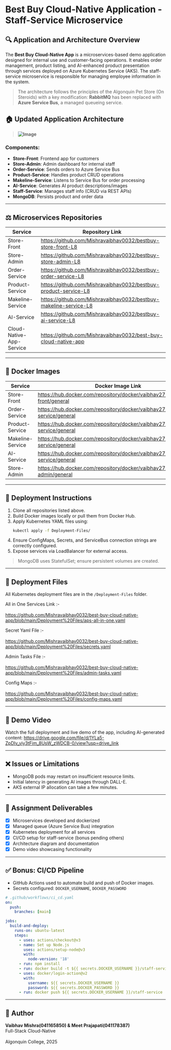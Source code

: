 # Best Buy Cloud-Native Application - Staff-Service Microservice

## 🔍 Application and Architecture Overview

The **Best Buy Cloud-Native App** is a microservices-based demo application designed for internal use and customer-facing operations. It enables order management, product listing, and AI-enhanced product presentation through services deployed on Azure Kubernetes Service (AKS). The staff-service microservice is responsible for managing employee information in the system.

> The architecture follows the principles of the Algonquin Pet Store (On Steroids) with a key modification:
> **RabbitMQ** has been replaced with **Azure Service Bus**, a managed queueing service.

## 🏠 Updated Application Architecture

> **![Image](https://github.com/user-attachments/assets/8068cf1f-a8c5-4b26-877a-096d50ab4df5)**

### Components:
- **Store-Front**: Frontend app for customers
- **Store-Admin**: Admin dashboard for internal staff
- **Order-Service**: Sends orders to Azure Service Bus
- **Product-Service**: Handles product CRUD operations
- **Makeline-Service**: Listens to Service Bus for order processing
- **AI-Service**: Generates AI product descriptions/images
- **Staff-Service**: Manages staff info (CRUD via REST APIs)
- **MongoDB**: Persists product and order data

---

## ⚖️ Microservices Repositories

| **Service**                   | **Repository Link**                                               |
|-------------------------------|-------------------------------------------------------------------|
| Store-Front                   | https://github.com/Mishravaibhav0032/bestbuy-store-front-L8       |
| Store-Admin                   | https://github.com/Mishravaibhav0032/bestbuy-store-admin-L8       |
| Order-Service                 | https://github.com/Mishravaibhav0032/bestbuy-order-service-L8     |
| Product-Service               | https://github.com/Mishravaibhav0032/bestbuy-product-service-L8   |
| Makeline-Service              | https://github.com/Mishravaibhav0032/bestbuy-makeline-service-L8  |
| AI-Service                    | https://github.com/Mishravaibhav0032/bestbuy-ai-service-L8        |
| Cloud-Native-App-Service      | https://github.com/Mishravaibhav0032/best-buy-cloud-native-app    |

---

## 🚀 Docker Images

| **Service**         | **Docker Image Link**                                                           |
|---------------------|---------------------------------------------------------------------------------|
| Store-Front         | https://hub.docker.com/repository/docker/vaibhav2792/store-front/general        |
| Order-Service       | https://hub.docker.com/repository/docker/vaibhav2792/order-service/general      |
| Product-Service     | https://hub.docker.com/repository/docker/vaibhav2792/product-service/general    |
| Makeline-Service    | https://hub.docker.com/repository/docker/vaibhav2792/makeline-service/general   |
| AI-Service          | https://hub.docker.com/repository/docker/vaibhav2792/ai-service/general         |
| Store-Admin         |https://hub.docker.com/repository/docker/vaibhav2792/store-admin/general |


---

## 📆 Deployment Instructions

1. Clone all repositories listed above.
2. Build Docker images locally or pull them from Docker Hub.
3. Apply Kubernetes YAML files using:
   ```bash
   kubectl apply -f Deployment-Files/
   ```
4. Ensure ConfigMaps, Secrets, and ServiceBus connection strings are correctly configured.
5. Expose services via LoadBalancer for external access.

> MongoDB uses StatefulSet; ensure persistent volumes are created.

---

## 📍 Deployment Files
All Kubernetes deployment files are in the `/Deployment-Files` folder.

All in One Services Link :-<br></br>
https://github.com/Mishravaibhav0032/best-buy-cloud-native-app/blob/main/Deployment%20Files/aps-all-in-one.yaml

Secret Yaml File :- <br></br>
https://github.com/Mishravaibhav0032/best-buy-cloud-native-app/blob/main/Deployment%20Files/secrets.yaml

Admin Tasks File :- <br></br>
https://github.com/Mishravaibhav0032/best-buy-cloud-native-app/blob/main/Deployment%20Files/admin-tasks.yaml

Config Maps :- <br></br>
https://github.com/Mishravaibhav0032/best-buy-cloud-native-app/blob/main/Deployment%20Files/config-maps.yaml

---

## 🎥 Demo Video

Watch the full deployment and live demo of the app, including AI-generated content:
https://drive.google.com/file/d/1YLa5-ZpDlv_viy3tFim_8UsW_zWDCB-0/view?usp=drive_link

---

## ❌ Issues or Limitations

- MongoDB pods may restart on insufficient resource limits.
- Initial latency in generating AI images through DALL-E.
- AKS external IP allocation can take a few minutes.

---

## 💼 Assignment Deliverables
- [x] Microservices developed and dockerized
- [x] Managed queue (Azure Service Bus) integration
- [x] Kubernetes deployment for all services
- [x] CI/CD setup for staff-service (bonus pending others)
- [x] Architecture diagram and documentation
- [x] Demo video showcasing functionality

---

## ✅ Bonus: CI/CD Pipeline
- GitHub Actions used to automate build and push of Docker images.
- Secrets configured: `DOCKER_USERNAME`, `DOCKER_PASSWORD`

```yaml
# .github/workflows/ci_cd.yaml
on:
  push:
    branches: [main]

jobs:
  build-and-deploy:
    runs-on: ubuntu-latest
    steps:
      - uses: actions/checkout@v3
      - name: Set up Node.js
        uses: actions/setup-node@v3
        with:
          node-version: '18'
      - run: npm install
      - run: docker build -t ${{ secrets.DOCKER_USERNAME }}/staff-service .
      - uses: docker/login-action@v2
        with:
          username: ${{ secrets.DOCKER_USERNAME }}
          password: ${{ secrets.DOCKER_PASSWORD }}
      - run: docker push ${{ secrets.DOCKER_USERNAME }}/staff-service
```

---

## 🌟 Author
**Vaibhav Mishra(041165850) & Meet Prajapati(041178387)**  
Full-Stack Cloud-Native <br></br>
Algonquin College, 2025
